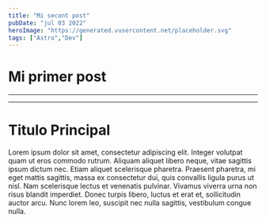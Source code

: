 ```yaml
---
title: "Mi secont post"
pubDate: "jul 03 2022"
heroImage: "https://generated.vusercontent.net/placeholder.svg"
tags: ["Astro","Dev"]
---
```


# Mi primer post
---
---

# Titulo Principal

Lorem ipsum dolor sit amet, consectetur adipiscing elit. Integer volutpat quam ut eros commodo rutrum. Aliquam aliquet libero neque, vitae sagittis ipsum dictum nec. Etiam aliquet scelerisque pharetra. Praesent pharetra, mi eget mattis sagittis, massa ex consectetur dui, quis convallis ligula purus ut nisl. Nam scelerisque lectus et venenatis pulvinar. Vivamus viverra urna non risus blandit imperdiet. Donec turpis libero, luctus et erat et, sollicitudin auctor arcu. Nunc lorem leo, suscipit nec nulla sagittis, vestibulum congue nulla.
